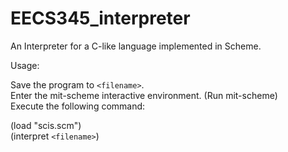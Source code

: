 # EECS345_interpreter

An Interpreter for a C-like language implemented in Scheme.

Usage:

Save the program to `<filename>`.<br/>
Enter the mit-scheme interactive environment. (Run mit-scheme)<br/>
Execute the following command:<br/>

(load "scis.scm")<br/>
(interpret `<filename>`)
